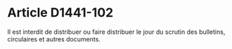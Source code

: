 # Article D1441-102

  
Il est interdit de distribuer ou faire distribuer le jour du scrutin des bulletins, circulaires et autres documents.